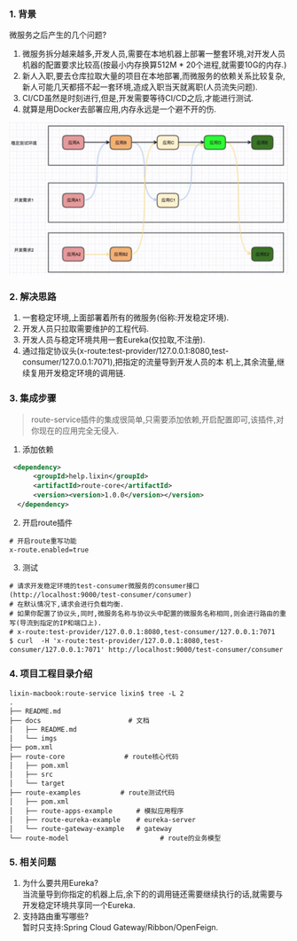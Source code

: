 ### 1. 背景
微服务之后产生的几个问题?
1) 微服务拆分越来越多,开发人员,需要在本地机器上部署一整套环境,对开发人员机器的配置要求比较高(按最小内存换算512M * 20个进程,就需要10G的内存.)  
2) 新人入职,要去仓库拉取大量的项目在本地部署,而微服务的依赖关系比较复杂,新人可能几天都搭不起一套环境,造成入职当天就离职(人员流失问题). 
3) CI/CD虽然是时刻进行,但是,开发需要等待CI/CD之后,才能进行测试.   
4) 就算是用Docker去部署应用,内存永远是一个避不开的伤.  

!["图片摘抄自网络"](./imgs/route-describe.jpeg)

### 2. 解决思路
1) 一套稳定环境,上面部署着所有的微服务(俗称:开发稳定环境).   
2) 开发人员只拉取需要维护的工程代码.
3) 开发人员与稳定环境共用一套Eureka(仅拉取,不注册).  
4) 通过指定协议头(x-route:test-provider/127.0.0.1:8080,test-consumer/127.0.0.1:7071),把指定的流量导到开发人员的本
   机上,其余流量,继续复用开发稳定环境的调用链.   

### 3. 集成步骤
> route-service插件的集成很简单,只需要添加依赖,开启配置即可,该插件,对你现在的应用完全无侵入.      

1. 添加依赖
```xml
 <dependency>
      <groupId>help.lixin</groupId>
      <artifactId>route-core</artifactId>
      <version><version>1.0.0</version></version>
  </dependency>
```
2. 开启route插件
```properties
# 开启route重写功能
x-route.enabled=true
```
3. 测试
```
# 请求开发稳定环境的test-consumer微服务的consumer接口(http://localhost:9000/test-consumer/consumer)
# 在默认情况下,请求会进行负载均衡.
# 如果你配置了协议头,同时,微服务名称与协议头中配置的微服务名称相同,则会进行路由的重写(导流到指定的IP和端口上).    
# x-route:test-provider/127.0.0.1:8080,test-consumer/127.0.0.1:7071
$ curl  -H 'x-route:test-provider/127.0.0.1:8080,test-consumer/127.0.0.1:7071' http://localhost:9000/test-consumer/consumer
```
### 4. 项目工程目录介绍
```
lixin-macbook:route-service lixin$ tree -L 2
.
├── README.md
├── docs                      # 文档
│   ├── README.md
│   └── imgs
├── pom.xml
├── route-core               # route核心代码
│   ├── pom.xml
│   ├── src
│   └── target
├── route-examples          # route测试代码
│   ├── pom.xml
│   ├── route-apps-example      # 模拟应用程序
│   ├── route-eureka-example    # eureka-server
│   └── route-gateway-example   # gateway
└── route-model                       # route的业务模型
```
### 5. 相关问题
1) 为什么要共用Eureka?    
   当流量导到你指定的机器上后,余下的的调用链还需要继续执行的话,就需要与开发稳定环境共享同一个Eureka.  
2) 支持路由重写哪些?    
   暂时只支持:Spring Cloud Gateway/Ribbon/OpenFeign. 